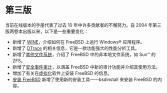 # 第三版

当前在线版本的手册代表了过去 10 年中许多贡献者的不懈努力。自 2004 年第三版两卷本出版以来，以下是一些重要变化：

- 新增了 [WINE](https://docs.freebsd.org/en/books/handbook/book/#wine)，介绍如何在 FreeBSD 上运行 Windows® 应用程序。
- 新增了 [DTrace](https://docs.freebsd.org/en/books/handbook/book/#dtrace) 的相关信息，它是一款功能强大的性能分析工具。
- 新增了[其他文件系统](https://docs.freebsd.org/en/books/handbook/book/#filesystems)，介绍了 FreeBSD 中的非本地文件系统，如 Sun™ 的 ZFS。
- 新增了[安全事件审计](https://docs.freebsd.org/en/books/handbook/book/#audit)，以涵盖 FreeBSD 中新的审计功能并介绍其使用方法。
- 增加了有关在[虚拟化](https://docs.freebsd.org/en/books/handbook/book/#virtualization)软件上安装 FreeBSD 的信息。
- [安装 FreeBSD](https://docs.freebsd.org/en/books/handbook/book/#bsdinstall) 新增了使用新的安装工具——bsdinstall 来安装 FreeBSD 的内容。
